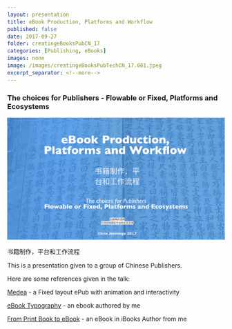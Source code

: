 ```yaml
---
layout: presentation
title: eBook Production, Platforms and Workflow
published: false
date: 2017-09-27
folder: creatingeBooksPubCN_17
categories: [Publishing, eBooks]
images: none
image: /images/creatingeBooksPubTechCN_17.001.jpeg
excerpt_separator: <!--more-->
---
```


### The choices for Publishers - Flowable or Fixed, Platforms and Ecosystems

[![The first frame of the presentation](/images/creatingeBooksPubTechCN_17.001.jpeg)](/images/creatingeBooksPubTechCN_17.001.jpeg)

<!--more-->

书籍制作，平台和工作流程

This is a presentation given to a group of Chinese Publishers.

Here are some references given in the talk:

[Medea](http://www.pagetoscreen.net/journal/item/medea_a_performance_history "PagetoScreen - Medea, a performance history") - a Fixed layout ePub with animation and interactivity

[eBook Typography](http://www.pagetoscreen.net/ebooks/item/ebook_typography_for_flowable_ebooks) - an ebook authored by me

[From Print Book to eBook](http://www.pagetoscreen.net/ebooks/item/from_print_book_to_ebook) - an eBook in iBooks Author from me
